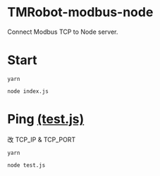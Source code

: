 # TMRobot-modbus-node
Connect Modbus TCP to Node server.

# Start

```
yarn

node index.js
```

# Ping [(test.js)](./test.js)

改 TCP_IP & TCP_PORT
```
yarn

node test.js
```
